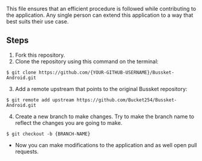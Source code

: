 This file ensures that an efficient procedure is followed while contributing to the application. Any single person can extend this application to a way that best suits their use case.  

## Steps
1. Fork this repository.  
2. Clone the repository using this command on the terminal:  
```shell  
$ git clone https://github.com/{YOUR-GITHUB-USERNAME}/Bussket-Android.git  
```  
3. Add a remote upstream that points to the original Bussket repository:  
```shell  
$ git remote add upstream https://github.com/Bucket254/Bussket-Android.git  
```  
4. Create a new branch to make changes. Try to make the branch name to reflect the changes you are going to make.  
```shell  
$ git checkout -b {BRANCH-NAME}
```  

- Now you can make modifications to the application and as well open pull requests.
